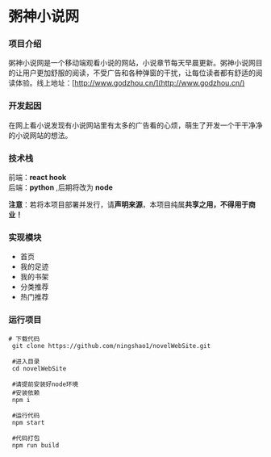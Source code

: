 # 粥神小说网

### 项目介绍

粥神小说网是一个移动端观看小说的网站，小说章节每天早晨更新。粥神小说网目的让用户更加舒服的阅读，不受广告和各种弹窗的干扰，让每位读者都有舒适的阅读体验。线上地址：[http://www.godzhou.cn/](http://www.godzhou.cn/)

### 开发起因

在网上看小说发现有小说网站里有太多的广告看的心烦，萌生了开发一个干干净净的小说网站的想法。

### 技术栈

前端：**react hook** <br />
后端：**python** ,后期将改为 **node**

**注意**：若将本项目部署并发行，请**声明来源**，本项目纯属**共享之用，不得用于商业！**

### 实现模块

- 首页
- 我的足迹
- 我的书架
- 分类推荐
- 热门推荐

### 运行项目

```shell
# 下载代码
 git clone https://github.com/ningshao1/novelWebSite.git

 #进入目录
 cd novelWebSite

 #请提前安装好node环境
 #安装依赖
 npm i

 #运行代码
 npm start

 #代码打包
 npm run build
```

